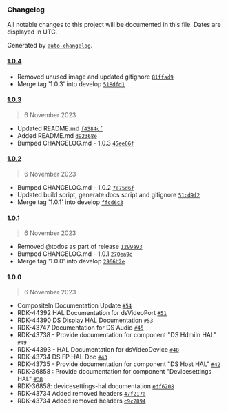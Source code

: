 ### Changelog

All notable changes to this project will be documented in this file. Dates are displayed in UTC.

Generated by [`auto-changelog`](https://github.com/CookPete/auto-changelog).

#### [1.0.4](https://github.com/comcast-sky/rdk-components-hal-devicesettings/compare/1.0.3...1.0.4)

- Removed unused image and updated gitignore [`81ffad9`](https://github.com/comcast-sky/rdk-components-hal-devicesettings/commit/81ffad9b1d2f2cc7a59b3f8de46558e4bfd97963)
- Merge tag '1.0.3' into develop [`518dfd1`](https://github.com/comcast-sky/rdk-components-hal-devicesettings/commit/518dfd10b1f6655aa2304e9194aa1c3225dbb72c)

#### [1.0.3](https://github.com/comcast-sky/rdk-components-hal-devicesettings/compare/1.0.2...1.0.3)

> 6 November 2023

- Updated README.md [`f4384cf`](https://github.com/comcast-sky/rdk-components-hal-devicesettings/commit/f4384cf733313b0e314a86d5c84f02322603bf98)
- Added README.md [`d92368e`](https://github.com/comcast-sky/rdk-components-hal-devicesettings/commit/d92368e25af8f575df255a694fc64085e4b22bee)
- Bumped CHANGELOG.md - 1.0.3 [`45ee66f`](https://github.com/comcast-sky/rdk-components-hal-devicesettings/commit/45ee66f52d8c0889af164f49fe19b108222f19d7)

#### [1.0.2](https://github.com/comcast-sky/rdk-components-hal-devicesettings/compare/1.0.1...1.0.2)

> 6 November 2023

- Bumped CHANGELOG.md - 1.0.2 [`7e75d6f`](https://github.com/comcast-sky/rdk-components-hal-devicesettings/commit/7e75d6fa4d7958eaa0ddeb77200bc504eff94dba)
- Updated build script, generate docs script and gitignore [`51cd9f2`](https://github.com/comcast-sky/rdk-components-hal-devicesettings/commit/51cd9f21585bfa61599704c57f3bd178689a8ce1)
- Merge tag '1.0.1' into develop [`ffcd6c3`](https://github.com/comcast-sky/rdk-components-hal-devicesettings/commit/ffcd6c30ab00ce4cd7170066ae0cb36b492879a8)

#### [1.0.1](https://github.com/comcast-sky/rdk-components-hal-devicesettings/compare/1.0.0...1.0.1)

> 6 November 2023

- Removed @todos as part of release [`1299a93`](https://github.com/comcast-sky/rdk-components-hal-devicesettings/commit/1299a9324f93efcf8f03ee94a49a31652e606121)
- Bumped CHANGELOG.md - 1.0.1 [`270ea9c`](https://github.com/comcast-sky/rdk-components-hal-devicesettings/commit/270ea9ca7ffd5eacb36ff361245ea45277c4f84a)
- Merge tag '1.0.0' into develop [`2966b2e`](https://github.com/comcast-sky/rdk-components-hal-devicesettings/commit/2966b2e76bfa972146fa0839a99df7a3f6745f92)

#### 1.0.0

> 6 November 2023

- CompositeIn Documentation Update [`#54`](https://github.com/comcast-sky/rdk-components-hal-devicesettings/pull/54)
- RDK-44392 HAL Documentation for dsVideoPort [`#51`](https://github.com/comcast-sky/rdk-components-hal-devicesettings/pull/51)
- RDK-44390 DS Display HAL Documentation [`#53`](https://github.com/comcast-sky/rdk-components-hal-devicesettings/pull/53)
- RDK-43747 Documentation for DS Audio [`#45`](https://github.com/comcast-sky/rdk-components-hal-devicesettings/pull/45)
- RDK-43738 - Provide documentation for component "DS HdmiIn HAL" [`#49`](https://github.com/comcast-sky/rdk-components-hal-devicesettings/pull/49)
- RDK-44393 - HAL Documentation for dsVideoDevice [`#48`](https://github.com/comcast-sky/rdk-components-hal-devicesettings/pull/48)
- RDK-43734 DS FP HAL Doc [`#43`](https://github.com/comcast-sky/rdk-components-hal-devicesettings/pull/43)
- RDK-43735 - Provide documentation for component "DS Host HAL" [`#42`](https://github.com/comcast-sky/rdk-components-hal-devicesettings/pull/42)
- RDK-36858 : Provide documentation for component "Devicesettings HAL" [`#38`](https://github.com/comcast-sky/rdk-components-hal-devicesettings/pull/38)
- RDK-36858: devicesettings-hal documentation [`edf6208`](https://github.com/comcast-sky/rdk-components-hal-devicesettings/commit/edf6208975e4c93f43f0faccac22478bbfcaf0ca)
- RDK-43734 Added removed headers [`47f217a`](https://github.com/comcast-sky/rdk-components-hal-devicesettings/commit/47f217a7fffa7aa6afc33edc86a2a2ba10fd20ba)
- RDK-43734 Added removed headers [`c9c2894`](https://github.com/comcast-sky/rdk-components-hal-devicesettings/commit/c9c289417779d66f5f567772f09a86378eecc66e)
